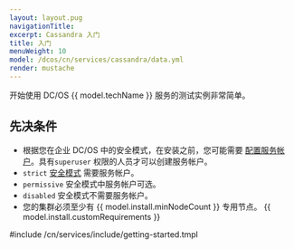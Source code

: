 ```yaml
---
layout: layout.pug
navigationTitle:
excerpt: Cassandra 入门
title: 入门
menuWeight: 10
model: /dcos/cn/services/cassandra/data.yml
render: mustache
---
```



开始使用 DC/OS {{ model.techName }} 服务的测试实例非常简单。

## 先决条件

- 根据您在企业 DC/OS 中的安全模式，在安装之前，您可能需要 [配置服务帐户](/cn/services/cassandra/2.3.0-3.0.16/security/#provisioning-a-service-account)。具有`superuser` 权限的人员才可以创建服务帐户。
 - `strict` [安全模式](/cn/1.11/security/ent/#security-modes) 需要服务帐户。
 - `permissive` 安全模式中服务帐户可选。
 - `disabled` 安全模式不需要服务帐户。
- 您的集群必须至少有 {{ model.install.minNodeCount }} 专用节点。
{{ model.install.customRequirements }}

#include /cn/services/include/getting-started.tmpl
